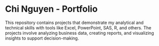 # Chi Nguyen - Portfolio
This repository contains projects that demonstrate my analytical and technical skills with tools like Excel, PowerPoint, SAS, R, and others. The projects involve analyzing business data, creating reports, and visualizing insights to support decision-making.
